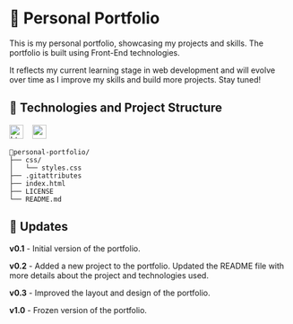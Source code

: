# 💼 Personal Portfolio

This is my personal portfolio, showcasing my projects and skills. The portfolio is built using Front-End technologies.

It reflects my current learning stage in web development and will evolve over time as I improve my skills and build more
projects. Stay tuned!

## 🚀 Technologies and Project Structure

<div align="left">
    <img src="https://cdn.jsdelivr.net/gh/devicons/devicon@latest/icons/html5/html5-plain.svg" height="25" alt="html5 logo"  />
    <img width="8" />
    <img src="https://cdn.jsdelivr.net/gh/devicons/devicon@latest/icons/css3/css3-plain.svg" height="25" alt="css3 logo"  />
</div>

    📁personal-portfolio/
    ├── css/
    │   └── styles.css
    ├── .gitattributes
    ├── index.html
    ├── LICENSE
    └── README.md

## 📆 Updates

**v0.1** - Initial version of the portfolio.

**v0.2** - Added a new project to the portfolio. Updated the README file with more details about the project and technologies used.

**v0.3** - Improved the layout and design of the portfolio.

**v1.0** - Frozen version of the portfolio.